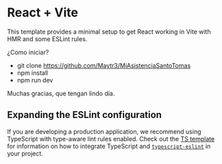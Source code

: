 # React + Vite

This template provides a minimal setup to get React working in Vite with HMR and some ESLint rules.

¿Como iniciar?

- git clone https://github.com/Maytr3/MiAsistenciaSantoTomas
- npm install
- npm run dev

Muchas gracias, que tengan lindo día.

## Expanding the ESLint configuration

If you are developing a production application, we recommend using TypeScript with type-aware lint rules enabled. Check out the [TS template](https://github.com/vitejs/vite/tree/main/packages/create-vite/template-react-ts) for information on how to integrate TypeScript and [`typescript-eslint`](https://typescript-eslint.io) in your project.

